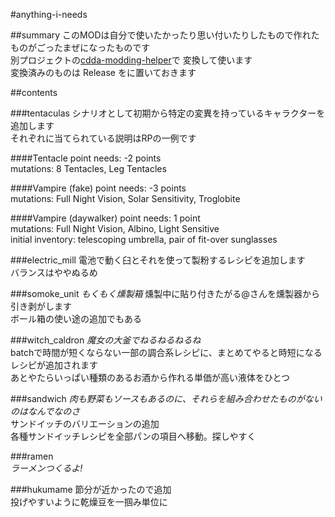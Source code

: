 
#anything-i-needs

##summary
このMODは自分で使いたかったり思い付いたりしたもので作れたものがごったまぜになったものです    
別プロジェクトの[cdda-modding-helper](https://github.com/YueKaburagi/cdda-modding-helper)で
変換して使います  
変換済みのものは Release をに置いておきます    

##contents

###tentaculas
シナリオとして初期から特定の変異を持っているキャラクターを追加します    
それぞれに当てられている説明はRPの一例です     

####Tentacle
point needs: -2 points  
mutations: 8 Tentacles, Leg Tentacles  

####Vampire (fake)
point needs: -3 points  
mutations: Full Night Vision, Solar Sensitivity, Troglobite  

####Vampire (daywalker)
point needs: 1 point  
mutations: Full Night Vision, Albino, Light Sensitive  
initial inventory: telescoping umbrella, pair of fit-over sunglasses  


###electric_mill
電池で動く臼とそれを使って製粉するレシピを追加します  
バランスはややぬるめ  

###somoke_unit
*もくもく燻製箱*
燻製中に貼り付きたがる@さんを燻製器から引き剥がします    
ボール箱の使い途の追加でもある   

###witch_caldron
*魔女の大釜でねるねるねるね*    
batchで時間が短くならない一部の調合系レシピに、まとめてやると時短になるレシピが追加されます    
あとやたらいっぱい種類のあるお酒から作れる単価が高い液体をひとつ    

###sandwich
*肉も野菜もソースもあるのに、それらを組み合わせたものがないのはなんでなのさ*      
サンドイッチのバリエーションの追加     
各種サンドイッチレシピを全部パンの項目へ移動。探しやすく      

###ramen   
*ラーメンつくるよ!*    

###hukumame
節分が近かったので追加    
投げやすいように乾燥豆を一掴み単位に    



